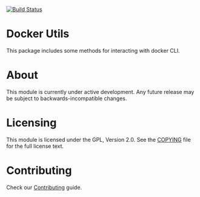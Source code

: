 [![Build Status](https://github.com/bitnami/node-docker-utils/actions/workflows/main.yml/badge.svg)](https://github.com/bitnami/node-docker-utils/actions/workflows/main.yml)

# Docker Utils

This package includes some methods for interacting with docker CLI.

# About

This module is currently under active development. Any future release may be subject to backwards-incompatible changes.

# Licensing

This module is licensed under the GPL, Version 2.0. See the [COPYING](COPYING) file for the full license text.

# Contributing

Check our [Contributing](CONTRIBUTING.md) guide.

